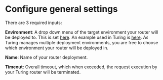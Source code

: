 # Configure general settings

There are 3 required inputs:

**Environment**: A drop down menu of the target environment your router will be deployed to. This is set [here](https://github.com/gojek/merlin/blob/main/charts/merlin/values.yaml#L102-L130). An example used in Turing is [here](https://github.com/gojek/turing/blob/main/infra/docker-compose/dev/merlin/deployment-config.yaml). As Turing manages multiple deployment environments, you are free to choose which environment your router will be deployed in.

**Name**: Name of your router deployment.

**Timeout**: Overall timeout, which when exceeded, the request execution by your Turing router will be terminated.


